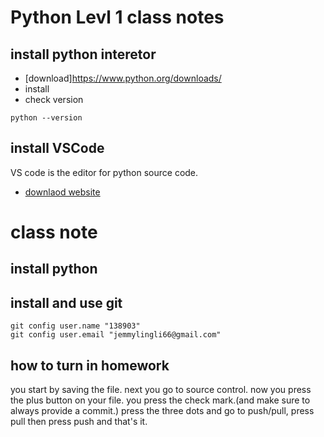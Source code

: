 # Python Levl 1 class notes

##  install python interetor
* [download]https://www.python.org/downloads/
* install
* check version

```
python --version
```
## install VSCode
VS code is the editor for python source code.
* [downlaod website](https://code.visualstudio.com/download)

# class note

## install python

## install and use git
```
git config user.name "138903"
git config user.email "jemmylingli66@gmail.com"
```
## how to turn in homework 
you start by saving the file.
next you go to source control.
now you press the plus button on your file.
you press the check mark.(and make sure to always provide a commit.)
press the three dots and go to push/pull, press pull
then press push 
and that's it.
